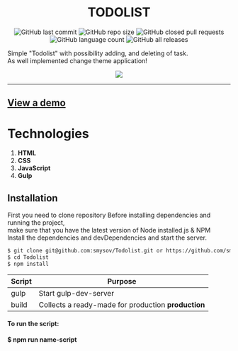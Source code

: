 <h1 align="center">TODOLIST</h1>

<p align="center">

<img alt="GitHub last commit" src="https://img.shields.io/github/last-commit/smysov/Todolist?style=plastic">

<img alt="GitHub repo size" src="https://img.shields.io/github/repo-size/smysov/Pink-application?style=plastic">


<img alt="GitHub closed pull requests" src="https://img.shields.io/github/issues-pr-closed/smysov/Todolist?style=plastic">

<img alt="GitHub language count" src="https://img.shields.io/github/languages/count/smysov/Todolist?style=plastic">

<img alt="GitHub all releases" src="https://img.shields.io/github/downloads/smysov/Todolist/total">
</p>

Simple "Todolist" with possibility adding, and deleting of task.  
As well implemented change theme application!  

<p align="center">

<img src="https://i.ibb.co/pX4bFP3/bandicam-2021-01-20-06-00-46-697.gif">

</p>

---
## [View a demo](https://smysov.github.io/Todolist/)

# Technologies

1. **HTML**
2. **CSS**
3. **JavaScript**
4. **Gulp**


## Installation

First you need to clone repository
Before installing dependencies and running the project,  
make sure that you have the latest version of Node installed.js & NPM  
Install the dependencies and devDependencies and start the server.

```sh
$ git clone git@github.com:smysov/Todolist.git or https://github.com/smysov/Todolist.git
$ cd Todolist
$ npm install
```


| Script | Purpose |
| ------ | ------ |
| gulp | Start gulp-dev-server |
| build | Collects a ready-made for production **production** |

#### To run the script:
**$ npm run name-script**

